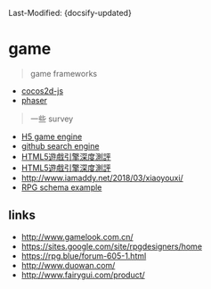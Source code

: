 Last-Modified: {docsify-updated}

# game

> game frameworks

- [cocos2d-js](/game/cocos2d-js.md#cocos2d-jd)
- [phaser](/game/phaser.md#phaser)

> 一些 survey

- [H5 game engine](http://html5gameengine.com/)
- [github search engine](https://github.com/search?o=desc&q=game+html5+framework&ref=searchresults&s=stars&type=Repositories&utf8=%E2%9C%93)
- [HTML5遊戲引擎深度測評](https://www.jianshu.com/p/0469cd7b1711)
- [HTML5遊戲引擎深度測評](https://yq.aliyun.com/articles/183464)
- http://www.iamaddy.net/2018/03/xiaoyouxi/
- [RPG schema example](https://github.com/jgoodman/MySQL-RPG-Schema)

## links

- http://www.gamelook.com.cn/
- https://sites.google.com/site/rpgdesigners/home
- https://rpg.blue/forum-605-1.html
- http://www.duowan.com/
- http://www.fairygui.com/product/

<!-- 66rpg rpg製作大師 貼吧都有很多資源可以直接下載 -->

[dlsite]:http://www.dlsite.com/
[dmm]:http://dmm.com
[indienove]:https://www.indienova.com/
[ss同盟]:https://sstm.moe/
[wegame]:https://wegame.com/
[http://www.u-acg.com/]:http://www.u-acg.com/